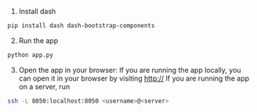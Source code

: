 1. Install dash
```bash
pip install dash dash-bootstrap-components
```

2. Run the app
```bash
python app.py
```

3. Open the app in your browser: 
If you are running the app locally, you can open it in your browser by visiting [http://](http://0.0.0.0:8050/)
If you are running the app on a server, run
```bash
ssh -L 8050:localhost:8050 <username>@<server>
```